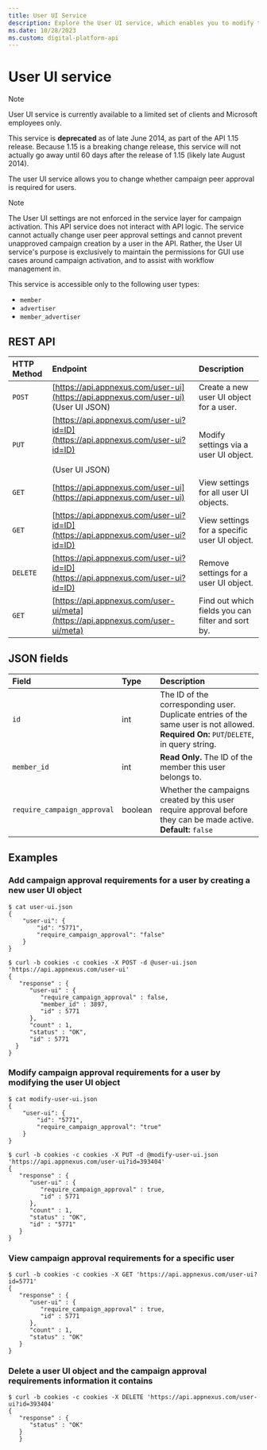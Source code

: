 ```yaml
---
title: User UI Service
description: Explore the User UI service, which enables you to modify the requirement for campaign peer approval for users.
ms.date: 10/28/2023
ms.custom: digital-platform-api
---
```


# User UI service

> [!NOTE]
> User UI service is currently available to a limited set of clients and Microsoft employees only.
>
> This service is **deprecated** as of late June 2014, as part of the API 1.15 release. Because 1.15 is a breaking change release, this service will not actually go away until 60 days after the release of 1.15 (likely late August 2014).

The user UI service allows you to change whether campaign peer approval is required for users.

> [!NOTE]
> The User UI settings are not enforced in the service layer for campaign activation. This API service does not interact with API logic. The service cannot actually change user peer approval settings and cannot prevent unapproved campaign creation by a user in the API.  Rather, the User UI service's purpose is exclusively to maintain the permissions for GUI use cases around campaign activation, and to assist with workflow management in.
>
> This service is accessible only to the following user types:
>
> - `member`
> - `advertiser`
> - `member_advertiser`

## REST API

| HTTP Method | Endpoint | Description |
|:---|:---|:---|
| `POST` | [https://api.appnexus.com/user-ui](https://api.appnexus.com/user-ui)<br>(User UI JSON) | Create a new user UI object for a user. |
| `PUT` | [https://api.appnexus.com/user-ui?id=ID](https://api.appnexus.com/user-ui?id=ID)<br><br>(User UI JSON) | Modify settings via a user UI object. |
| `GET` | [https://api.appnexus.com/user-ui](https://api.appnexus.com/user-ui) | View settings for all user UI objects. |
| `GET` | [https://api.appnexus.com/user-ui?id=ID](https://api.appnexus.com/user-ui?id=ID) | View settings for a specific user UI object. |
| `DELETE` | [https://api.appnexus.com/user-ui?id=ID](https://api.appnexus.com/user-ui?id=ID) | Remove settings for a user UI object. |
| `GET` | [https://api.appnexus.com/user-ui/meta](https://api.appnexus.com/user-ui/meta) | Find out which fields you can filter and sort by. |

## JSON fields

| Field | Type | Description |
|:---|:---|:---|
| `id` | int | The ID of the corresponding user. Duplicate entries of the same user is not allowed.<br>**Required On:** `PUT`/`DELETE`, in query string. |
| `member_id` | int | **Read Only.** The ID of the member this user belongs to. |
| `require_campaign_approval` | boolean | Whether the campaigns created by this user require approval before they can be made active.<br>**Default:** `false` |

## Examples

### Add campaign approval requirements for a user by creating a new user UI object

```
$ cat user-ui.json
{
    "user-ui": {
        "id": "5771",
        "require_campaign_approval": "false"
    }
}
```

```
$ curl -b cookies -c cookies -X POST -d @user-ui.json 'https://api.appnexus.com/user-ui'
{
   "response" : {
      "user-ui" : {
         "require_campaign_approval" : false,
         "member_id" : 3897,
         "id" : 5771
      },
      "count" : 1,
      "status" : "OK",
      "id" : 5771
  }
}
```

### Modify campaign approval requirements for a user by modifying the user UI object

```
$ cat modify-user-ui.json
{
    "user-ui": {
        "id": "5771",
        "require_campaign_approval": "true"
    }
}
```

```
$ curl -b cookies -c cookies -X PUT -d @modify-user-ui.json 'https://api.appnexus.com/user-ui?id=393404'
{
   "response" : {
      "user-ui" : {
         "require_campaign_approval" : true,
         "id" : 5771
      },
      "count" : 1,
      "status" : "OK",
      "id" : "5771"
   }
}
```

### View campaign approval requirements for a specific user

```
$ curl -b cookies -c cookies -X GET 'https://api.appnexus.com/user-ui?id=5771'
{
   "response" : {
      "user-ui" : {
         "require_campaign_approval" : true,
         "id" : 5771
      },
      "count" : 1,
      "status" : "OK"
   }
}
```

### Delete a user UI object and the campaign approval requirements information it contains

```
$ curl -b cookies -c cookies -X DELETE 'https://api.appnexus.com/user-ui?id=393404'
{
   "response" : {
      "status" : "OK"
   }
   }
```

